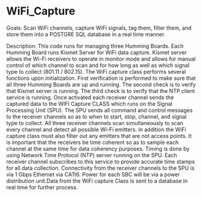 # WiFi_Capture 

Goals:
Scan WiFi channels, capture WiFi signals, tag them, filter them, and store them into a POSTGRE SQL database in a real time manner.

Description:
This code runs for managing three Humming Boards. Each Humming Board runs Kismet Server for WiFi data capture.  Kismet server allows the Wi-Fi receivers to operate in monitor mode and allows for manual control of which channel to scan and for how long as well as which signal type to collect (801.11 / 802.15).
The WiFi capture class performs several functions upon initialization.  First verification is performed to make sure that all three Humming Boards are up and running.  The second check is to verify that Kismet server is running. The third check is to verify that the NTP client service is running. 
Once activated each receiver channel sends the captured data to the WIFI Capture CLASS which runs on the Signal Processing Unit (SPU).  The SPU sends all command and control messages to the receiver channels so as to when to start, stop, channel, and signal type to collect.  All three receiver channels scan simultaneously to scan every channel and detect all possible Wi-Fi emitters.  In addition the WiFi capture class must also filter out any emitters that are not access points.
It is important that the receivers be time coherent so as to sample each channel at the same time for data coherency purposes.   Timing is done by using Network Time Protocol (NTP) server running on the SPU. Each receiver channel subscribes to this service to provide accurate time stamps for all data collection.  Connectivity from the receiver channels to the SPU is via 1 Gbps Ethernet via CATt6.  Power for each SBC will be via a power distribution unit.Data from the WiFi capture Class is sent to a database in real time for further process.

